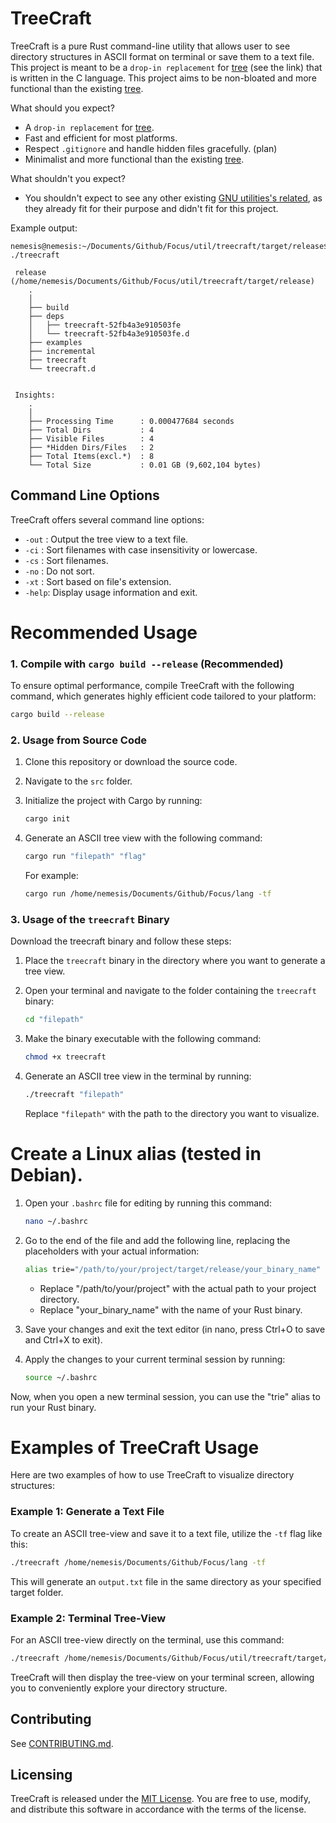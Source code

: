 # TreeCraft

TreeCraft is a pure Rust command-line utility that allows user to see directory structures in ASCII format on terminal or save them to a text file. This project is meant to be a `drop-in replacement` for [tree](https://github.com/Old-Man-Programmer/tree.git) (see the link) that is written in the C language. This project aims to be non-bloated and more functional than the existing [tree](https://github.com/Old-Man-Programmer/tree.git).


What should you expect?

- A `drop-in replacement` for [tree](https://github.com/Old-Man-Programmer/tree.git).
- Fast and efficient for most platforms.
- Respect `.gitignore` and handle hidden files gracefully. (plan)
- Minimalist and more functional than the existing [tree](https://github.com/Old-Man-Programmer/tree.git).


What shouldn't you expect?

- You shouldn't expect to see any other existing [GNU utilities's related](https://github.com/coreutils/coreutils.git), as they already fit for their purpose and didn't fit for this project.


Example output:

```
nemesis@nemesis:~/Documents/Github/Focus/util/treecraft/target/release$ ./treecraft

 release (/home/nemesis/Documents/Github/Focus/util/treecraft/target/release)
    .
    │
    ├── build
    ├── deps
    │   ├── treecraft-52fb4a3e910503fe
    │   └── treecraft-52fb4a3e910503fe.d
    ├── examples
    ├── incremental
    ├── treecraft
    └── treecraft.d


 Insights:
    .
    │
    ├── Processing Time      : 0.000477684 seconds
    ├── Total Dirs           : 4
    ├── Visible Files        : 4
    ├── *Hidden Dirs/Files   : 2
    ├── Total Items(excl.*)  : 8
    └── Total Size           : 0.01 GB (9,602,104 bytes)
```

## Command Line Options

TreeCraft offers several command line options:

- `-out` : Output the tree view to a text file.
- `-ci`  : Sort filenames with case insensitivity or lowercase.
- `-cs`  : Sort filenames.
- `-no`  : Do not sort.
- `-xt`  : Sort based on file's extension.
- `-help`: Display usage information and exit.


# Recommended Usage

### 1. Compile with `cargo build --release` (Recommended)

To ensure optimal performance, compile TreeCraft with the following command, which generates highly efficient code tailored to your platform:

```bash
cargo build --release
```

### 2. Usage from Source Code

1. Clone this repository or download the source code.

2. Navigate to the `src` folder.

3. Initialize the project with Cargo by running:

   ```bash
   cargo init
   ```

4. Generate an ASCII tree view with the following command:

   ```bash
   cargo run "filepath" "flag"
   ```

   For example:

   ```bash
   cargo run /home/nemesis/Documents/Github/Focus/lang -tf
   ```

### 3. Usage of the `treecraft` Binary

Download the treecraft binary and follow these steps:

1. Place the `treecraft` binary in the directory where you want to generate a tree view.

2. Open your terminal and navigate to the folder containing the `treecraft` binary:

   ```bash
   cd "filepath"
   ```

3. Make the binary executable with the following command:

   ```bash
   chmod +x treecraft
   ```

4. Generate an ASCII tree view in the terminal by running:

   ```bash
   ./treecraft "filepath"
   ```

   Replace `"filepath"` with the path to the directory you want to visualize.


# Create a Linux alias (tested in Debian).

1. Open your `.bashrc` file for editing by running this command:

   ```bash
   nano ~/.bashrc
   ```

2. Go to the end of the file and add the following line, replacing the placeholders with your actual information:

   ```bash
   alias trie="/path/to/your/project/target/release/your_binary_name"
   ```

   - Replace "/path/to/your/project" with the actual path to your project directory.
   - Replace "your_binary_name" with the name of your Rust binary.

3. Save your changes and exit the text editor (in nano, press Ctrl+O to save and Ctrl+X to exit).

4. Apply the changes to your current terminal session by running:

   ```bash
   source ~/.bashrc
   ```

Now, when you open a new terminal session, you can use the "trie" alias to run your Rust binary.

# Examples of TreeCraft Usage

Here are two examples of how to use TreeCraft to visualize directory structures:

### Example 1: Generate a Text File

To create an ASCII tree-view and save it to a text file, utilize the `-tf` flag like this:

```bash
./treecraft /home/nemesis/Documents/Github/Focus/lang -tf
```

This will generate an `output.txt` file in the same directory as your specified target folder.

### Example 2: Terminal Tree-View

For an ASCII tree-view directly on the terminal, use this command:

```bash
./treecraft /home/nemesis/Documents/Github/Focus/util/treecraft/target/release
```

TreeCraft will then display the tree-view on your terminal screen, allowing you to conveniently explore your directory structure.

## Contributing

See [CONTRIBUTING.md](https://github.com/allaboutevemirolive/treecraft/blob/main/CONTRIBUTING.md).

## Licensing

TreeCraft is released under the [MIT License](https://github.com/allaboutevemirolive/treecraft/blob/main/LICENSE.md). You are free to use, modify, and distribute this software in accordance with the terms of the license.